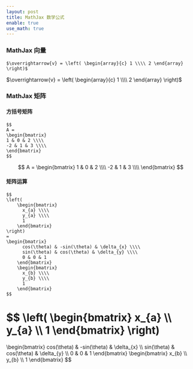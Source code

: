 ```yaml
---
layout: post
title: MathJax 数学公式
enable: true
use_math: true
---
```


### MathJax 向量

```
$\overrightarrow{v} = \left( \begin{array}{c} 1 \\\\ 2 \end{array} \right)$
```
$\overrightarrow{v} = \left( \begin{array}{c} 1 \\\\ 2 \end{array} \right)$

### MathJax 矩阵

#### 方括号矩阵

```
$$
A =
\begin{bmatrix}
1 & 0 & 2 \\\\
-2 & 1 & 3 \\\\
\end{bmatrix}
$$
```

$$
A =
\begin{bmatrix}
1 & 0 & 2 \\\\
-2 & 1 & 3 \\\\
\end{bmatrix}
$$

#### 矩阵运算

```
$$
\left(
    \begin{bmatrix}
      x_{a} \\\\
      y_{a} \\\\
      1
    \end{bmatrix}
\right)
=
\begin{bmatrix}
      cos(\theta) & -sin(\theta) & \delta_{x} \\\\
      sin(\theta) & cos(\theta) & \delta_{y} \\\\
      0 & 0 & 1
    \end{bmatrix}
    \begin{bmatrix}
      x_{b} \\\\
      y_{b} \\\\
      1
    \end{bmatrix}
$$

```

$$
\left(
    \begin{bmatrix}
      x_{a} \\\\
      y_{a} \\\\
      1
    \end{bmatrix}
\right)
=
\begin{bmatrix}
      cos(\theta) & -sin(\theta) & \delta_{x} \\\\
      sin(\theta) & cos(\theta) & \delta_{y} \\\\
      0 & 0 & 1
    \end{bmatrix}
    \begin{bmatrix}
      x_{b} \\\\
      y_{b} \\\\
      1
    \end{bmatrix}
$$
